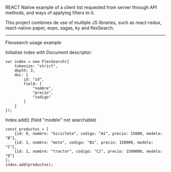 REACT Native example of a client list requested from server through API methods, and ways of applying filters to it.

This project combines de use of multiple JS libraries, such as react-redux, react-native-paper, expo, sagas, ky and flexSearch.

----

Flexsearch usage example

Initialize index with Document descriptor:
```
var index = new FlexSearch({
    tokenize: "strict",
    depth: 3,
    doc: {
        id: "id",
        field: [
            "nombre",
            "precio",
            "codigo"
        ]
    }
});
```

Index.add()
(field "modelo" not searchable)
```
const productos = [
    {id: 0, nombre: "bicicleta", codigo: "A1", precio: 15000, modelo: "B"},
    {id: 1, nombre: "moto", codigo: "B1", precio: 150000, modelo: "C"},
    {id: 2, nombre: "tractor", codigo: "C2", precio: 1500000, modelo: "D"}
];
index.add(productos);
```